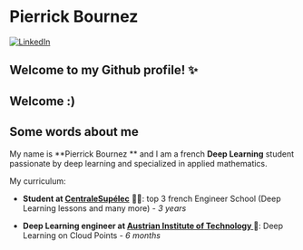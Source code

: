 #  Pierrick Bournez 
[![LinkedIn](https://img.shields.io/badge/My_LinkedIn-blue?style=for-the-badge&logo=linkedin&logoColor=white)]([https://www.linkedin.com/in/valentingoldite](https://www.linkedin.com/in/pierrick-bournez/?originalSubdomain=fr))


## Welcome to my Github profile! ✨

Welcome :) 
---

## Some words about me

My name is **Pierrick Bournez ** and I am a french **Deep Learning** student passionate by deep learning and specialized in applied mathematics. 

My curriculum:

- **Student at [**CentraleSupélec**](https://www.centralesupelec.fr/)** :man_student:: top 3 french Engineer School (Deep Learning lessons and many more) - *3 years*

- **Deep Learning engineer at [Austrian Institute of Technology ]([https://www.sysnav.fr/](https://www.ait.ac.at/en/))** 🧭: Deep Learning on Cloud Points  - *6 months*

